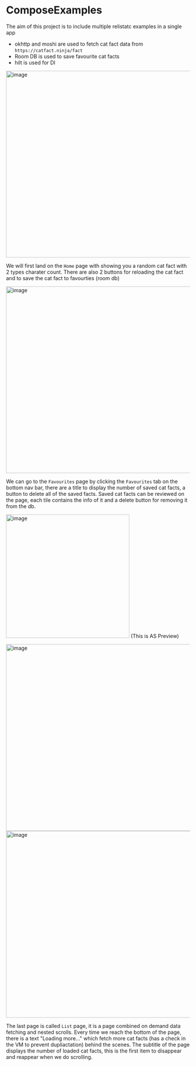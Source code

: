# ComposeExamples
The aim of this project is to include multiple relistatc examples in a single app

- okhttp and moshi are used to fetch cat fact data from `https://catfact.ninja/fact`
- Room DB is used to save favourite cat facts
- hilt is used for DI

<img width="511" alt="image" src="https://github.com/user-attachments/assets/c9c491ee-be0c-4de2-afa0-a97b1241e96f" />

We will first land on the `Home` page with showing you a random cat fact with 2 types charater count. There are also 2 buttons for reloading the cat fact and to save the cat fact to favourties (room db)

<img width="511" alt="image" src="https://github.com/user-attachments/assets/ebbe3937-6578-4ca5-8a27-b48d39d3a537" />

We can go to the `Favourites` page by clicking the `Favourites` tab on the bottom nav bar, there are a title to display the number of saved cat facts, a button to delete all of the saved facts. Saved cat facts can be reviewed on the page, each tile contains the info of it and a delete button for removing it from the db.

<img width="338" alt="image" src="https://github.com/user-attachments/assets/ea64ea26-9d78-41e1-bdb5-e3b98dfe7415" /> (This is AS Preview)

<img width="511" alt="image" src="https://github.com/user-attachments/assets/a75d45b3-15a4-4d59-a9b4-fbaa6e9e811c" />
<img width="511" alt="image" src="https://github.com/user-attachments/assets/e9352950-b70d-42b5-a3e8-2ab399144e1b" />

The last page is called `List` page, it is a page combined on demand data fetching and nested scrolls. Every time we reach the bottom of the page, there is a text "Loading more..." which fetch more cat facts (has a check in the VM to prevent dupliactation) behind the scenes. The subtitle of the page displays  the number of loaded cat facts, this is the first item to disappear and reappear when we do scrolling.
